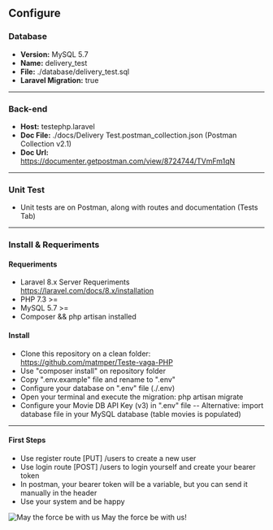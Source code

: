 
## Configure

### Database
- **Version:** MySQL 5.7
- **Name:** delivery_test
- **File:** ./database/delivery_test.sql
- **Laravel Migration:** true
---
### Back-end
- **Host:** testephp.laravel
- **Doc File:** ./docs/Delivery Test.postman_collection.json (Postman Collection v2.1)
- **Doc Url:** https://documenter.getpostman.com/view/8724744/TVmFm1qN
---
### Unit Test
- Unit tests are on Postman, along with routes and documentation (Tests Tab)
---
### Install & Requeriments
#### Requeriments
- Laravel 8.x Server Requeriments https://laravel.com/docs/8.x/installation
- PHP 7.3 >=
- MySQL 5.7 >=
- Composer && php artisan installed
#### Install
- Clone this repository on a clean folder: https://github.com/matmper/Teste-vaga-PHP
- Use "composer install" on repository folder
- Copy ".env.example" file and rename to ".env"
- Configure your database on ".env" file (./.env)
- Open your terminal and execute the migration: php artisan migrate
- Configure your Movie DB API Key (v3) in ".env" file
-- Alternative: import database file in your MySQL database (table movies is populated)
---
#### First Steps
- Use register route [PUT] /users to create a new user
- Use login route [POST] /users to login yourself and create your bearer token
- In postman, your bearer token will be a variable,  but you can send it manually in the header
- Use your system and be happy

![May the force be with us](https://media.tenor.com/images/1dc098da87dacc651a0738e2ef66c25f/tenor.gif)
May the force be with us!